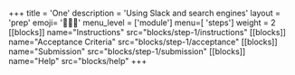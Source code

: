 +++
title = 'One'
description = 'Using Slack and search engines'
layout = 'prep'
emoji= '🧑‍🤝‍🧑'
menu_level = ['module']
menu=[ 'steps']
weight = 2
[[blocks]]
name="Instructions"
src="blocks/step-1/instructions"
[[blocks]]
name="Acceptance Criteria"
src="blocks/step-1/acceptance"
[[blocks]]
name="Submission"
src="blocks/step-1/submission"
[[blocks]]
name="Help"
src="blocks/help"
+++

